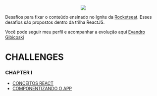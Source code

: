 
<div align="center">
  <img src="https://github.com/gibifyofficial/Boost-Yourself/blob/main/cover-reactjs%20(1).png" />
</div>

Desafios para fixar o conteúdo ensinado no Ignite da [Rocketseat](https://rocketseat.com.br/). Esses desafios são propostos dentro da trilha ReactJS.

Você pode seguir meu perfil e acompanhar a evolução aqui  [Evandro Gibicoski](https://app.rocketseat.com.br/me/gibifyofficial)

# CHALLENGES

### CHAPTER I
* [CONCEITOS REACT](https://github.com/gibifyofficial/challenge01-chapter-I)
* [COMPONENTIZANDO O APP](https://github.com/gibifyofficial/challenge02-chapter-I)
